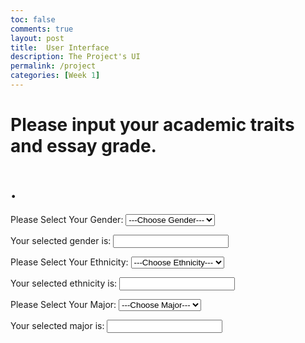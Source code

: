 ```yaml
---
toc: false
comments: true
layout: post
title:  User Interface
description: The Project's UI
permalink: /project
categories: [Week 1]
---
```


# Please input your academic traits and essay grade. 
# .


<html>
<script>
function gen()
{
var genderList=document.getElementById("genderList");
document.getElementById("gender").value=genderList.options[genderList.selectedIndex].text;
}
</script>
<body>
<form>
Please Select Your Gender:
<select id="genderList" onchange="gen()">
    <option> ---Choose Gender--- </option>  
    <option> Male </option>  
    <option> Female </option>  
</select>
<p>Your selected gender is: <input type = "text" id = "gender" size = "20"></p>
</form>

</body>
</html>



<html>
<script>
function eth()
{
var ethnicityList=document.getElementById("ethnicityList");
document.getElementById("ethnicity").value=ethnicityList.options[ethnicityList.selectedIndex].text;
}
</script>
<body>
<form>
Please Select Your Ethnicity:
<select id="ethnicityList" onchange="eth()">
    <option> ---Choose Ethnicity--- </option>  
    <option> White </option>  
    <option> Hispanic </option>  
    <option> African-American </option>  
    <option> Asian </option>  
    <option> Other </option>  
</select>
<p>Your selected ethnicity is: <input type = "text" id = "ethnicity" size = "20"></p>
</form>

</body>
</html>



<html>
<script>
function maj()
{
var majorList=document.getElementById("majorList");
document.getElementById("major").value=majorList.options[majorList.selectedIndex].text;
}
</script>
<body>
<form>
Please Select Your Major:
<select id="majorList" onchange="maj()">
    <option> ---Choose Major--- </option>  
    <option> Computer Science </option>  
    <option> Business </option>  
    <option> Biology </option>  
    <option> Politics </option>  
    <option> Engineering </option>  
    <option> Social Sciences </option>
    <option> English </option>
    <option> Other </option>
</select>
<p>Your selected major is: <input type = "text" id = "major" size = "20"></p>
</form>

</body>
</html>

